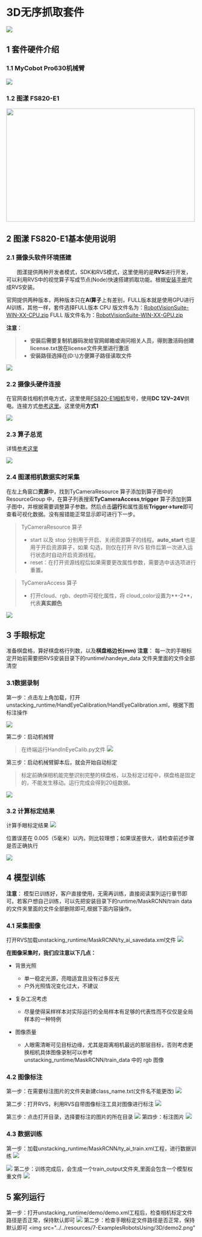 # 3D无序抓取套件


<img src="../../resources/7-ExamplesRobotsUsing/3D/3D.png" width="" height="">

## 1 套件硬件介绍
### 1.1 MyCobot Pro630机械臂

<img src="../../resources/4-FirstInstallAndUse/pro 630 cn.png" >

### 1.2 图漾 FS820-E1
<img src="../../resources/7-ExamplesRobotsUsing/3D/tuyang.png" width="500" height="300">


## 2 图漾 FS820-E1基本使用说明
### 2.1 摄像头软件环境搭建
&emsp;&emsp;图漾提供两种开发者模式，SDK和RVS模式，这里使用的是**RVS**进行开发，可以利用RVS中的视觉算子写成节点(Node)快速搭建抓取功能。根据[安装手册](http://res1.percipio.xyz/rvs/RVS_Install.pdf)完成RVS安装。

官网提供两种版本，两种版本只在**AI算子**上有差别，FULL版本就是使用GPU进行AI训练，其他一样，套件选择FULL版本
CPU 版文件名为：[RobotVisionSuite-WIN-XX-CPU.zip](http://res1.percipio.xyz/rvs/RobotVisionSuite-1.5-WinCPU.zip)
FULL 版文件名为：[RobotVisionSuite-WIN-XX-GPU.zip](http://res1.percipio.xyz/rvs/RobotVisionSuite-1.5-WinGPU.zip)

**注意**：
> - **安装后需要复制机器码发给官网邮箱或询问相关人员，得到激活码创建license.txt放在license文件夹里进行激活**
> - **安装路径选择在(D:\\)方便算子路径读取文件**
> 
<img src="../../resources/7-ExamplesRobotsUsing/3D/RVS.png" >

### 2.2 摄像头硬件连接
在官网查找相机供电方式，这里使用[FS820-E1相机](https://www.percipio.xyz/product-fmseries/product_fs820-e1/)型号，使用**DC 12V~24V**供电。连接方式[参考这里](http://doc.percipio.xyz/cam/latest/getstarted/hardware-connection.html#net-connection-label)。这里使用**方式1**

<img src="../../resources/7-ExamplesRobotsUsing/3D/connect.png" >

### 2.3 算子总览
详情[参考这里](http://res1.percipio.xyz/rvs/RVS_Node_Introduction.pdf)

<img src="../../resources/7-ExamplesRobotsUsing/3D/node.png" >


### 2.4 图漾相机数据实时采集
在左上角窗口**资源**中，找到TyCameraResource 算子添加到算子图中的 ResourceGroup 中，在算子列表搜索**TyCameraAccess**,**trigger** 算子添加到算子图中，并根据需要调整算子参数。然后点击**运行**和属性面板**Trigger->ture**即可查看可视化数据。没有报错能正常显示即可进行下一步。
> TyCameraResource 算子
> - start 以及 stop 分别用于开启、关闭资源算子的线程。**auto_start** 也是用于开启资源算子，如果
勾选，则仅在打开 RVS 软件后第一次进入运行状态时自动开启资源线程。
> - reset：在打开资源线程后如果需要更改属性参数，需要选中该选项进行重置。

> TyCameraAccess 算子 
> - 打开cloud、rgb、depth可视化属性，将 cloud_color设置为**-2**，代表**真实颜色**
<img src="../../resources/7-ExamplesRobotsUsing/3D/cam.png" >

## 3 手眼标定
准备棋盘格，算好棋盘格行列数，以及**棋盘格边长(mm)**
**注意**：
每一次的手眼标定开始前需要把RVS安装目录下的runtime\handeye_data
文件夹里面的文件全部清空
### 3.1数据录制

第一步：点击左上角加载，打开unstacking_runtime/HandEyeCalibration/HandEyeCalibration.xml，根据下图标注操作

<img src="../../resources/7-ExamplesRobotsUsing/3D/handeye.png" >



第二步：启动机械臂
> 在终端运行HandInEyeCalib.py文件
> <img src="../../resources/7-ExamplesRobotsUsing/3D/py2.png" >

第三步：启动机械臂脚本后，就会开始自动标定

> 标定前确保相机能完整识别完整的棋盘格，以及标定过程中，棋盘格是固定的，不能发生移动。运行完成会得到20组数据。

<img src="../../resources/7-ExamplesRobotsUsing/3D/handeye3.png" >

### 3.2 计算标定结果
计算手眼标定结果
<img src="../../resources/7-ExamplesRobotsUsing/3D/04.png" >

位置误差在 0.005（5毫米）以内，则比较理想；如果误差很大，请检查前述步骤是否正确执行

<img src="../../resources/7-ExamplesRobotsUsing/3D/handeye2.png" >



## 4 模型训练
**注意**：
模型已训练好，客户直接使用，无需再训练，直接阅读案列运行章节即可。若客户想自己训练，可以先把安装目录下的runtime/MaskRCNN/train data的文件夹里面的文件全部删除即可,根据下面内容操作。
### 4.1 采集图像
打开RVS加载unstacking_runtime/MaskRCNN/ty_ai_savedata.xml文件
<img src="../../resources/7-ExamplesRobotsUsing/3D/003.png" >


**在图像采集时，我们应注意以下几点：**

+ 背景光照
  + 单一稳定光源，亮暗适宜且没有过多反光
  + 户外光照情况变化过大，不建议

+ 复杂工况考虑
  + 尽量使得采样样本对实际运行的全局样本有足够的代表性而不仅仅是全局样本的一种特例
 
+ 图像质量
  + 人眼需清晰可见目标边缘，尤其是距离相机最远的那层目标，否则考虑更换相机具体图像录制可以参考unstacking_runtime/MaskRCNN/train_data 中的 rgb 图像
  
### 4.2 图像标注
第一步：在需要标注图片的文件夹新建class_name.txt(文件名不能更改)
<img src="../../resources/7-ExamplesRobotsUsing/3D/1.png" >

第二步：打开RVS，利用RVS自带图像标注工具对图像进行标注
<img src="../../resources/7-ExamplesRobotsUsing/3D/biaozhu2.png" >

第三步：点击打开目录，选择要标注的图片的所在目录
<img src="../../resources/7-ExamplesRobotsUsing/3D/0.png" >
第四步：标注图片
<img src="../../resources/7-ExamplesRobotsUsing/3D/02.png" >


### 4.3 数据训练
第一步：加载unstacking_runtime/MaskRCNN/ty_ai_train.xml工程，进行数据训练
<img src="../../resources/7-ExamplesRobotsUsing/3D/train.png" >

<img src="../../resources/7-ExamplesRobotsUsing/3D/success.png" >
第二步：训练完成后，会生成一个train_output文件夹,里面会包含一个模型权重文件
<img src="../../resources/7-ExamplesRobotsUsing/3D/result.png" >

## 5 案列运行
第一步：打开unstacking_runtime/demo/demo.xml工程后，检查相机标定文件路径是否正常，保持默认即可
<img src="../../resources/7-ExamplesRobotsUsing/3D/demo1.png" >
第二步：检查手眼标定文件路径是否正常，保持默认即可
<img src="../../resources/7-ExamplesRobotsUsing/3D/demo2.png"